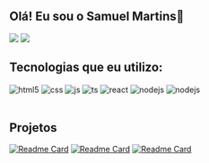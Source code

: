 ## Olá! Eu sou o Samuel Martins👋

<div> 
  <a href="https://www.linkedin.com/in/samuel-silva423/" target="_blank"><img src="https://img.shields.io/badge/-LinkedIn-%230077B5?style=for-the-badge&logo=linkedin&logoColor=white" target="_blank"></a>   
  <a href = "mailto:samuelsilvaa431@gmail.com"><img src="https://img.shields.io/badge/-Gmail-%23333?style=for-the-badge&logo=gmail&logoColor=white" target="_blank"></a>

## Tecnologias que eu utilizo:

<div style="display: inline_block">
  <img align="center" alt="html5" src="https://img.shields.io/badge/Java-ED8B00?style=for-the-badge&logo=openjdk&logoColor=white" />
  <img align="center" alt="css" src="https://img.shields.io/badge/Spring-6DB33F?style=for-the-badge&logo=spring&logoColor=white" />
  <img align="center" alt="js" src="https://img.shields.io/badge/MySQL-00000F?style=for-the-badge&logo=mysql&logoColor=white" />
  <img align="center" alt="ts" src="https://img.shields.io/badge/rabbitmq-%23FF6600.svg?&style=for-the-badge&logo=rabbitmq&logoColor=white" />
  <img align="center" alt="react" src="https://img.shields.io/badge/Hibernate-59666C?style=for-the-badge&logo=Hibernate&logoColor=white" />
  <img align="center" alt="nodejs" src="https://img.shields.io/badge/Spring_Security-6DB33F?style=for-the-badge&logo=Spring-Security&logoColor=white" />
  <img align="center" alt="nodejs" src="https://img.shields.io/badge/GIT-E44C30?style=for-the-badge&logo=git&logoColor=white" />
</div><br/>

## Projetos

[![Readme Card](https://github-readme-stats.vercel.app/api/pin/?username=SamuelMartins21&repo=ChatbotWhatsapp)](https://github.com/SamuelMartins21/ChatbotWhatsapp)
[![Readme Card](https://github-readme-stats.vercel.app/api/pin/?username=SamuelMartins21&repo=ControleDeGastos)](https://github.com/SamuelMartins21/ControleDeGastos)
[![Readme Card](https://github-readme-stats.vercel.app/api/pin/?username=SamuelMartins21&repo=Microservice-email)](https://github.com/SamuelMartins21/Microservice-email)


